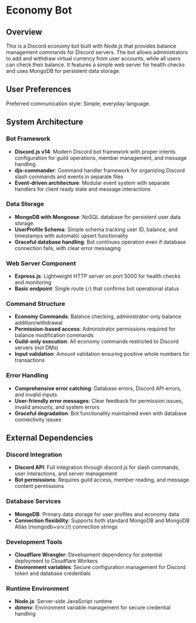 # Economy Bot

## Overview

This is a Discord economy bot built with Node.js that provides balance management commands for Discord servers. The bot allows administrators to add and withdraw virtual currency from user accounts, while all users can check their balance. It features a simple web server for health checks and uses MongoDB for persistent data storage.

## User Preferences

Preferred communication style: Simple, everyday language.

## System Architecture

### Bot Framework
- **Discord.js v14**: Modern Discord bot framework with proper intents configuration for guild operations, member management, and message handling
- **djs-commander**: Command handler framework for organizing Discord slash commands and events in separate files
- **Event-driven architecture**: Modular event system with separate handlers for client ready state and message interactions

### Data Storage
- **MongoDB with Mongoose**: NoSQL database for persistent user data storage
- **UserProfile Schema**: Simple schema tracking user ID, balance, and timestamps with automatic upsert functionality
- **Graceful database handling**: Bot continues operation even if database connection fails, with clear error messaging

### Web Server Component
- **Express.js**: Lightweight HTTP server on port 5000 for health checks and monitoring
- **Basic endpoint**: Single route (`/`) that confirms bot operational status

### Command Structure
- **Economy Commands**: Balance checking, administrator-only balance addition/withdrawal
- **Permission-based access**: Administrator permissions required for balance modification commands
- **Guild-only execution**: All economy commands restricted to Discord servers (not DMs)
- **Input validation**: Amount validation ensuring positive whole numbers for transactions

### Error Handling
- **Comprehensive error catching**: Database errors, Discord API errors, and invalid inputs
- **User-friendly error messages**: Clear feedback for permission issues, invalid amounts, and system errors
- **Graceful degradation**: Bot functionality maintained even with database connectivity issues

## External Dependencies

### Discord Integration
- **Discord API**: Full integration through discord.js for slash commands, user interactions, and server management
- **Bot permissions**: Requires guild access, member reading, and message content permissions

### Database Services
- **MongoDB**: Primary data storage for user profiles and economy data
- **Connection flexibility**: Supports both standard MongoDB and MongoDB Atlas (mongodb+srv://) connection strings

### Development Tools
- **Cloudflare Wrangler**: Development dependency for potential deployment to Cloudflare Workers
- **Environment variables**: Secure configuration management for Discord token and database credentials

### Runtime Environment
- **Node.js**: Server-side JavaScript runtime
- **dotenv**: Environment variable management for secure credential handling